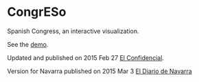 CongrESo
============
Spanish Congress, an interactive visualization.

See the [demo](http://sueldosdiputados.herokuapp.com/).

Updated and published on 2015 Feb 27 [El Confidencial](http://www.elconfidencial.com/espana/2015-02-27/el-sueldo-de-todos-los-diputados-del-congreso-en-un-grafico_717906/).

Version for Navarra published on 2015 Mar 3 [El Diario de Navarra](http://especiales.diariodenavarra.es/parlamento/)
